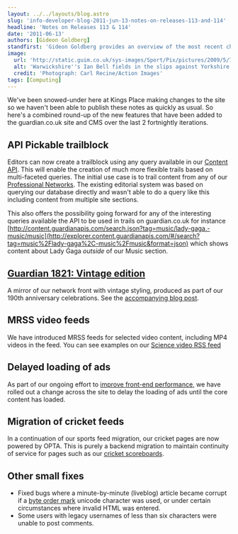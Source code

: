```yaml
---
layout: ../../layouts/blog.astro
slug: 'info-developer-blog-2011-jun-13-notes-on-releases-113-and-114'
headline: 'Notes on Releases 113 & 114'
date: '2011-06-13'
authors: [Gideon Goldberg]
standfirst: 'Gideon Goldberg provides an overview of the most recent changes to guardian.co.uk'
image:
  url: 'http://static.guim.co.uk/sys-images/Sport/Pix/pictures/2009/5/7/1241690468902/Warwickshires-Ian-Bell-fi-001.jpg'
  alt: 'Warwickshire''s Ian Bell fields in the slips against Yorkshire'
  credit: 'Photograph: Carl Recine/Action Images'
tags: [Computing]
---
```


We've been snowed-under here at Kings Place making changes to the site so we haven't been able to publish these notes as quickly as usual. So here's a combined round-up of the new features that have been added to the guardian.co.uk site and CMS over the last 2 fortnightly iterations.

API Pickable trailblock
-----------------------

Editors can now create a trailblock using any query available in our [Content API](http://explorer.content.guardianapis.com/). This will enable the creation of much more flexible trails based on multi-faceted queries. The initial use case is to trail content from any of our [Professional Networks](https://www.theguardian.com/guardian-professional). The existing editorial system was based on querying our database directly and wasn't able to do a query like this including content from multiple site sections.

This also offers the possibility going forward for any of the interesting queries available the API to be used in trails on guardian.co.uk for instance [http://content.guardianapis.com/search.json?tag=music/lady-gaga,-music/music](http://explorer.content.guardianapis.com/#/search?tag=music%2Flady-gaga%2C-music%2Fmusic&format=json) which shows content about Lady Gaga _outside_ of our Music section.

[Guardian 1821: Vintage edition](https://www.theguardian.com/guardian-1821)
---------------------------------------------------------------------------

A mirror of our network front with vintage styling, produced as part of our 190th anniversary celebrations. See the [accompanying blog post](https://www.theguardian.com/info/developer-blog/2011/may/27/guardian-1821-front-page).

MRSS video feeds
----------------

We have introduced MRSS feeds for selected video content, including MP4 videos in the feed. You can see examples on our [Science video RSS feed](https://www.theguardian.com/science/science+content/video/rss)

Delayed loading of ads
----------------------

As part of our ongoing effort to [improve front-end performance](https://www.theguardian.com/info/developer-blog/2011/feb/14/performance-and-tracking), we have rolled out a change across the site to delay the loading of ads until the core content has loaded.

Migration of cricket feeds
--------------------------

In a continuation of our sports feed migration, our cricket pages are now powered by OPTA. This is purely a backend migration to maintain continuity of service for pages such as our [cricket scoreboards](https://www.theguardian.com/sport/cricket/match/33209).

Other small fixes
-----------------

*   Fixed bugs where a minute-by-minute (liveblog) article became corrupt if a [byte order mark](http://en.wikipedia.org/wiki/Byte_order_mark) unicode character was used, or under certain circumstances where invalid HTML was entered.
*   Some users with legacy usernames of less than six characters were unable to post comments.
